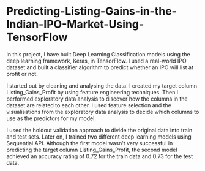 # Predicting-Listing-Gains-in-the-Indian-IPO-Market-Using-TensorFlow
In this project, I have built Deep Learning Classification models using the deep learning framework, Keras, in TensorFlow. I used a real-world IPO dataset and built a classifier algorithm to predict whether an IPO will list at profit or not.

I started out by cleaning and analysing the data. I created my target column Listing_Gains_Profit by using feature engineering techniques. Then I performed exploratory data analysis to discover how the columns in the dataset are related to each other. I used feature selection and the visualisations from the exploratory data analysis to decide which columns to use as the predictors for my model.

I used the holdout validation approach to divide the original data into train and test sets. Later on, I trained two different deep learning models using Sequential API. Although the first model wasn't very successful in predicting the target column Listing_Gains_Profit, the second model achieved an accuracy rating of 0.72 for the train data and 0.73 for the test data.
